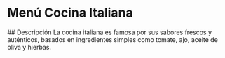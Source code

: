 # Menú Cocina Italiana

​## Descripción
La cocina italiana es famosa por sus sabores frescos y auténticos, basados en ingredientes simples como tomate, ajo, aceite de oliva y hierbas.